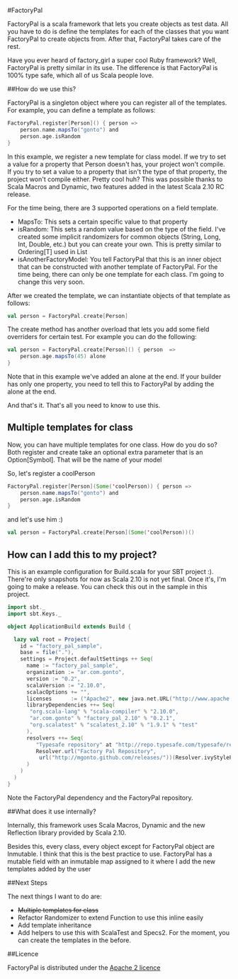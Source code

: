 #FactoryPal

FactoryPal is a scala framework that lets you create objects as test data. All you have to do is define the templates for each of the classes that you want FactoryPal to create objects from. After that, FactoryPal takes care of the rest. 

Have you ever heard of factory_girl a super cool Ruby framework? Well, FactoryPal is pretty similar in its use. The difference is that FactoryPal is 100% type safe, which all of us Scala people love.

##How do we use this?

FactoryPal is a singleton object where you can register all of the templates. For example, you can define a template as follows:

````scala
FactoryPal.register[Person]() { person =>
    person.name.mapsTo("gonto") and
    person.age.isRandom
}
````

In this example, we register a new template for class model. If we try to set a value for a property that Person doesn't has, your project won't compile. If you try to set a value to a property that isn't the type of that property, the project won't compile either. Pretty cool huh? This was possible thanks to Scala Macros and Dynamic, two features added in the latest Scala 2.10 RC release.

For the time being, there are 3 supported operations on a field template.

* MapsTo: This sets a certain specific value to that property
* isRandom: This sets a random value based on the type of the field. I've created some implicit randomizers for common objects (String, Long, Int, Double, etc.) but you can create your own. This is pretty similar to Ordering[T] used in List
* isAnotherFactoryModel: You tell FactoryPal that this is an inner object that can be constructed with another template of FactoryPal. For the time being, there can only be one template for each class. I'm going to change this very soon.

After we created the template, we can instantiate objects of that template as follows:

````scala
val person = FactoryPal.create[Person]
````

The create method has another overload that lets you add some field overriders for certain test. For example you can do the following:

````scala
val person = FactoryPal.create[Person]() { person  =>
    person.age.mapsTo(45) alone
}
````

Note that in this example we've added an alone at the end. If your builder has only one property, you need to tell this to FactoryPal by adding the alone at the end.

And that's it. That's all you need to know to use this.

## Multiple templates for class

Now, you can have multiple templates for one class. How do you do so? Both register and create take an optional extra parameter that is an Option[Symbol]. That will be the name of your model

So, let's register a coolPerson

````scala
FactoryPal.register[Person](Some('coolPerson)) { person =>
    person.name.mapsTo("gonto") and
    person.age.isRandom
}
````

and let's use him :)

````scala
val person = FactoryPal.create[Person](Some('coolPerson))()
````

## How can I add this to my project?

This is an example configuration for Build.scala for your SBT project :). There're only snapshots for now as Scala 2.10 is not yet final. Once it's, I'm going to make a release. You can check this out in the sample in this project.
````scala
import sbt._
import sbt.Keys._

object ApplicationBuild extends Build {

  lazy val root = Project(
    id = "factory_pal_sample",
    base = file("."),
    settings = Project.defaultSettings ++ Seq(
      name := "factory_pal_sample",
      organization := "ar.com.gonto",
      version := "0.2",
      scalaVersion := "2.10.0",
      scalacOptions += "",
      licenses      := ("Apache2", new java.net.URL("http://www.apache.org/licenses/LICENSE-2.0.txt")) :: Nil,
      libraryDependencies ++= Seq(
       "org.scala-lang" % "scala-compiler" % "2.10.0",
       "ar.com.gonto" % "factory_pal_2.10" % "0.2.1",
       "org.scalatest" % "scalatest_2.10" % "1.9.1" % "test"
      ),
      resolvers ++= Seq(
         "Typesafe repository" at "http://repo.typesafe.com/typesafe/releases/",
         Resolver.url("Factory Pal Repository", 
          url("http://mgonto.github.com/releases/"))(Resolver.ivyStylePatterns)
      )
    )
  )
}
````

Note the FactoryPal dependency and the FactoryPal repository.

##What does it use internally?

Internally, this framework uses Scala Macros, Dynamic and the new Reflection library provided by Scala 2.10.

Besides this, every class, every object except for FactoryPal object are Inmutable. I think that this is the best practice to use. FactoryPal has a mutable field with an inmutable map assigned to it where I add the new templates added by the user

##Next Steps

The next things I want to do are:

* ~~Multiple templates for class~~
* Refactor Randomizer to extend Function to use this inline easily
* Add template inheritance
* Add helpers to use this with ScalaTest and Specs2. For the moment, you can create the templates in the before.


##Licence

FactoryPal is distributed under the [Apache 2 licence](http://www.apache.org/licenses/LICENSE-2.0.html)

